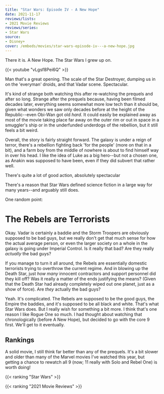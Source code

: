 ```yaml
---
title: "Star Wars: Episode IV - A New Hope"
date: 2021-11-17
reviews/lists:
- 2021 Movie Reviews
reviews/series:
- Star Wars
source:
- Disney+
cover: /embeds/movies/star-wars-episode-iv---a-new-hope.jpg
---
```


There it is. A New Hope. The Star Wars I grew up on. 

{{< youtube "vLgsf8Pei6Q" >}}

Man that's a great opening. The scale of the Star Destroyer, dumping us in on the 'everyman' droids, and that Vadar scene. Spectacular. 

<!--more-->

It's kind of strange both watching this after re-watching the prequels and after so long. Strange after the prequels because, having been filmed decades later, everything seems somewhat more low tech than it should be, given what wonders we saw only decades before at the height of the Republic--even Obi-Wan got old *hard*. It could easily be explained away as most of the movie taking place far away on the outer rim or out in space in a smuggler's ship or in the underfunded underdogs of the rebellion, but it still feels a bit weird. 

Overall, the story is fairly straight forward. The galaxy is under a reign of terror, there's a rebellion fighting back 'for the people' (more on that in a bit), and a farm boy from the middle of nowhere is about to find himself way in over his head. I like the idea of Luke as a big hero--but not a chosen one, as Anakin was supposed to have been, even if they did subvert that rather well. 

There's quite a lot of good action, absolutely spectacular 

There's a reason that Star Wars defined science fiction in a large way for many years--and arguably still does. 

One random point:

# The Rebels are Terrorists

Okay. Vadar is certainly a baddie and the Storm Troopers are obviously supposed to be bad guys, but we really don't get that much sense for how the actual average person, or even the larger society on a whole in the galaxy is going under Imperial Control. Is it really that bad? Are they really *actually* the bad guys? 

If you manage to turn it all around, the Rebels are essentially domestic terrorists trying to overthrow the current regime. And in blowing up the Death Star, just *how many* innocent contractors and support personnel did they kill off? Was it really a matter of the ends justifying the means? (Given that the Death Star had already completely wiped out one planet, just as a show of force). Are *they* actually the bad guys? 

Yeah. It's complicated. The Rebels are supposed to be the good guys, the Empire the baddies, and it's supposed to be all black and white. That's what Star Wars does. But I really wish for something a bit more. I think that's one reason I like Rogue One so much. I had thought about watching that chronologically (before A New Hope), but decided to go with the core 9 first. We'll get to it eventually. 


## Rankings

A solid movie, I still think far better than any of the prequels. It's a bit slower and older than many of the Marvel movies I've watched this year, but getting a chance to rewatch all 9 (now; 11 really with Solo and Rebel One) is worth doing!

{{< ranking "Star Wars" >}}

{{< ranking "2021 Movie Reviews" >}}